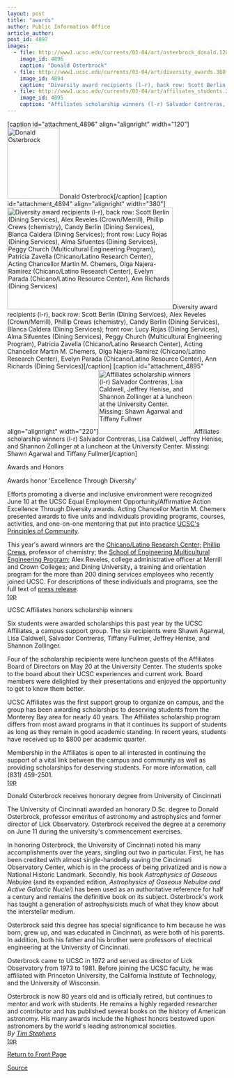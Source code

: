 ```yaml
---
layout: post
title: "awards"
author: Public Information Office
article_author: 
post_id: 4897
images:
  - file: http://www1.ucsc.edu/currents/03-04/art/osterbrock_donald.120.jpg
    image_id: 4896
    caption: "Donald Osterbrock"
  - file: http://www1.ucsc.edu/currents/03-04/art/diversity_awards.380.jpg
    image_id: 4894
    caption: "Diversity award recipients (l-r), back row: Scott Berlin (Dining Services), Alex Reveles (Crown/Merrill), Phillip Crews (chemistry), Candy Berlin (Dining Services), Blanca Caldera (Dining Services); front row: Lucy Rojas (Dining Services), Alma Sifuentes (Dining Services), Peggy Church (Multicultural Engineering Program), Patricia Zavella (Chicano/Latino Research Center), Acting Chancellor Martin M. Chemers, Olga Najera-Ramirez (Chicano/Latino Research Center), Evelyn Parada (Chicano/Latino Resource Center), Ann Richards (Dining Services)"
  - file: http://www1.ucsc.edu/currents/03-04/art/affiliates_students.220.jpg
    image_id: 4895
    caption: "Affiliates scholarship winners (l-r) Salvador Contreras, Lisa Caldwell, Jeffrey Henise, and Shannon Zollinger at a luncheon at the University Center. Missing: Shawn Agarwal and Tiffany Fullmer"
---
```


[caption id="attachment_4896" align="alignright" width="120"]<a href="http://dev-ucsc-news.pantheonsite.io/wp-content/uploads/2004/06/osterbrock_donald.120.jpg"><img class="size-full wp-image-4896" src="http://dev-ucsc-news.pantheonsite.io/wp-content/uploads/2004/06/osterbrock_donald.120.jpg" alt="Donald Osterbrock" width="120" height="163" /></a>Donald Osterbrock[/caption]
[caption id="attachment_4894" align="alignright" width="380"]<a href="http://dev-ucsc-news.pantheonsite.io/wp-content/uploads/2004/06/diversity_awards.380.jpg"><img class="size-full wp-image-4894" src="http://dev-ucsc-news.pantheonsite.io/wp-content/uploads/2004/06/diversity_awards.380.jpg" alt="Diversity award recipients (l-r), back row: Scott Berlin (Dining Services), Alex Reveles (Crown/Merrill), Phillip Crews (chemistry), Candy Berlin (Dining Services), Blanca Caldera (Dining Services); front row: Lucy Rojas (Dining Services), Alma Sifuentes (Dining Services), Peggy Church (Multicultural Engineering Program), Patricia Zavella (Chicano/Latino Research Center), Acting Chancellor Martin M. Chemers, Olga Najera-Ramirez (Chicano/Latino Research Center), Evelyn Parada (Chicano/Latino Resource Center), Ann Richards (Dining Services)" width="380" height="234" /></a>Diversity award recipients (l-r), back row: Scott Berlin (Dining Services), Alex Reveles (Crown/Merrill), Phillip Crews (chemistry), Candy Berlin (Dining Services), Blanca Caldera (Dining Services); front row: Lucy Rojas (Dining Services), Alma Sifuentes (Dining Services), Peggy Church (Multicultural Engineering Program), Patricia Zavella (Chicano/Latino Research Center), Acting Chancellor Martin M. Chemers, Olga Najera-Ramirez (Chicano/Latino Research Center), Evelyn Parada (Chicano/Latino Resource Center), Ann Richards (Dining Services)[/caption]
[caption id="attachment_4895" align="alignright" width="220"]<a href="http://dev-ucsc-news.pantheonsite.io/wp-content/uploads/2004/06/affiliates_students.220.jpg"><img class="size-full wp-image-4895" src="http://dev-ucsc-news.pantheonsite.io/wp-content/uploads/2004/06/affiliates_students.220.jpg" alt="Affiliates scholarship winners (l-r) Salvador Contreras, Lisa Caldwell, Jeffrey Henise, and Shannon Zollinger at a luncheon at the University Center. Missing: Shawn Agarwal and Tiffany Fullmer" width="220" height="147" /></a>Affiliates scholarship winners (l-r) Salvador Contreras, Lisa Caldwell, Jeffrey Henise, and Shannon Zollinger at a luncheon at the University Center. Missing: Shawn Agarwal and Tiffany Fullmer[/caption]
<p class="pagehead">
  Awards and Honors
</p>
<p>
  <span class="sectionhead"><a name="diversity" id="diversity"></a>Awards honor 'Excellence Through Diversity'</span><br>
</p>
<p>
  Efforts promoting a diverse and inclusive environment were recognized June 10 at the UCSC Equal Employment Opportunity/Affirmative Action Excellence Through Diversity awards. Acting Chancellor Martin M. Chemers presented awards to five units and individuals providing programs, courses, activities, and one-on-one mentoring that put into practice <a href="http://www.ucsc.edu/about/principles_community.asp">UCSC's Principles of Community</a>.
</p>
<p>
  This year's award winners are the <a href="http://www.lals.ucsc.edu/clrc/">Chicano/Latino Research Center;</a> <a href="http://www.chemistry.ucsc.edu/crews_p.html">Phillip Crews,</a> professor of chemistry; the <a href="http://mep.soe.ucsc.edu/">School of Engineering Multicultural Engineering Program;</a> Alex Reveles, college administrative officer at Merrill and Crown Colleges; and Dining University<b>,</b> a training and orientation program for the more than 200 dining services employees who recently joined UCSC. For descriptions of these individuals and programs, see the full text of <a href="http://www.ucsc.edu/news_events/press_releases/text.asp?pid=522">press release</a>.<br>
  <a href="#diversity">top</a>
</p>
<p>
  <span class="sectionhead"><a name="affiliates" id="affiliates"></a>UCSC Affiliates honors scholarship winners</span><br>
</p>
<p>
  Six students were awarded scholarships this past year by the UCSC Affiliates, a campus support group. The six recipients were Shawn Agarwal, Lisa Caldwell, Salvador Contreras, Tiffany Fullmer, Jeffrey Henise, and Shannon Zollinger.
</p>
<p>
  Four of the scholarship recipients were luncheon guests of the Affiliates Board of Directors on May 20 at the University Center. The students spoke to the board about their UCSC experiences and current work. Board members were delighted by their presentations and enjoyed the opportunity to get to know them better.<br>
</p>
<p>
  UCSC Affiliates was the first support group to organize on campus, and the group has been awarding scholarships to deserving students from the Monterey Bay area for nearly 40 years. The Affiliates scholarship program differs from most award programs in that it continues its support of students as long as they remain in good academic standing. In recent years, students have received up to $800 per academic quarter.<br>
</p>
<p>
  Membership in the Affiliates is open to all interested in continuing the support of a vital link between the campus and community as well as providing scholarships for deserving students. For more information, call (831) 459-2501.<br>
  <a href="#diversity">top</a>
</p>
<p>
  <span class="sectionhead"><a name="osterbrock" id="osterbrock"></a>Donald Osterbrock receives honorary degree from University of Cincinnati</span><br>
</p>
<p>
  The University of Cincinnati awarded an honorary D.Sc. degree to Donald Osterbrock, professor emeritus of astronomy and astrophysics and former director of Lick Observatory. Osterbrock received the degree at a ceremony on June 11 during the university's commencement exercises.<br>
</p>
<p>
  In honoring Osterbrock, the University of Cincinnati noted his many accomplishments over the years, singling out two in particular. First, he has been credited with almost single-handedly saving the Cincinnati Observatory Center, which is in the process of being privatized and is now a National Historic Landmark. Secondly, his book <i>Astrophysics of Gaseous Nebulae</i> (and its expanded edition, <i>Astrophysics of Gaseous Nebulae and Active Galactic Nuclei</i>) has been used as an authoritative reference for half a century and remains the definitive book on its subject. Osterbrock's work has taught a generation of astrophysicists much of what they know about the interstellar medium.<br>
</p>
<p>
  Osterbrock said this degree has special significance to him because he was born, grew up, and was educated in Cincinnati, as were both of his parents. In addition, both his father and his brother were professors of electrical engineering at the University of Cincinnati.<br>
</p>
<p>
  Osterbrock came to UCSC in 1972 and served as director of Lick Observatory from 1973 to 1981. Before joining the UCSC faculty, he was affiliated with Princeton University, the California Institute of Technology, and the University of Wisconsin.<br>
</p>
<p>
  Osterbrock is now 80 years old and is officially retired, but continues to mentor and work with students. He remains a highly regarded researcher and contributor and has published several books on the history of American astronomy. His many awards include the highest honors bestowed upon astronomers by the world's leading astronomical societies.<br>
  <i>By <a href="mailto:stephens@ucsc.edu">Tim Stephens</a></i><br>
  <a href="#diversity">top</a>
</p>
<p>
  <a href="http://currents.ucsc.edu/">Return to Front Page</a>
</p>
<p><a href="http://www1.ucsc.edu/currents/03-04/06-28/awards.html" title="Permalink to awards">Source</a></p>
